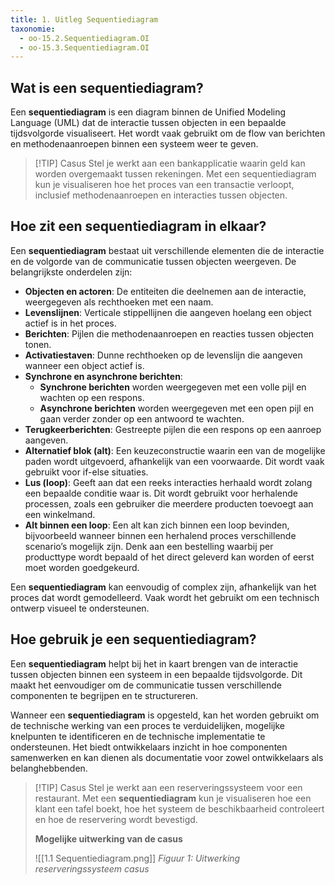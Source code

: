 ```yaml
---
title: 1. Uitleg Sequentiediagram
taxonomie:
  - oo-15.2.Sequentiediagram.OI
  - oo-15.3.Sequentiediagram.OI
---
```


## Wat is een sequentiediagram?
Een **sequentiediagram** is een diagram binnen de Unified Modeling Language (UML) dat de interactie tussen objecten in een bepaalde tijdsvolgorde visualiseert. Het wordt vaak gebruikt om de flow van berichten en methodenaanroepen binnen een systeem weer te geven.

> [!TIP] Casus
> Stel je werkt aan een bankapplicatie waarin geld kan worden overgemaakt tussen rekeningen. Met een sequentiediagram kun je visualiseren hoe het proces van een transactie verloopt, inclusief methodenaanroepen en interacties tussen objecten.

## Hoe zit een sequentiediagram in elkaar?
Een **sequentiediagram** bestaat uit verschillende elementen die de interactie en de volgorde van de communicatie tussen objecten weergeven. De belangrijkste onderdelen zijn:
* **Objecten en actoren**: De entiteiten die deelnemen aan de interactie, weergegeven als rechthoeken met een naam.
* **Levenslijnen**: Verticale stippellijnen die aangeven hoelang een object actief is in het proces.
* **Berichten**: Pijlen die methodenaanroepen en reacties tussen objecten tonen.
* **Activatiestaven**: Dunne rechthoeken op de levenslijn die aangeven wanneer een object actief is.
* **Synchrone en asynchrone berichten**:
	* **Synchrone berichten** worden weergegeven met een volle pijl en wachten op een respons.
	* **Asynchrone berichten** worden weergegeven met een open pijl en gaan verder zonder op een antwoord te wachten.
* **Terugkeerberichten**: Gestreepte pijlen die een respons op een aanroep aangeven.
* **Alternatief blok (alt)**: Een keuzeconstructie waarin een van de mogelijke paden wordt uitgevoerd, afhankelijk van een voorwaarde. Dit wordt vaak gebruikt voor if-else situaties.
* **Lus (loop)**: Geeft aan dat een reeks interacties herhaald wordt zolang een bepaalde conditie waar is. Dit wordt gebruikt voor herhalende processen, zoals een gebruiker die meerdere producten toevoegt aan een winkelmand.
* **Alt binnen een loop**: Een alt kan zich binnen een loop bevinden, bijvoorbeeld wanneer binnen een herhalend proces verschillende scenario’s mogelijk zijn. Denk aan een bestelling waarbij per producttype wordt bepaald of het direct geleverd kan worden of eerst moet worden goedgekeurd.

Een **sequentiediagram** kan eenvoudig of complex zijn, afhankelijk van het proces dat wordt gemodelleerd. Vaak wordt het gebruikt om een technisch ontwerp visueel te ondersteunen.

## Hoe gebruik je een sequentiediagram?
Een **sequentiediagram** helpt bij het in kaart brengen van de interactie tussen objecten binnen een systeem in een bepaalde tijdsvolgorde. Dit maakt het eenvoudiger om de communicatie tussen verschillende componenten te begrijpen en te structureren.

Wanneer een **sequentiediagram** is opgesteld, kan het worden gebruikt om de technische werking van een proces te verduidelijken, mogelijke knelpunten te identificeren en de technische implementatie te ondersteunen. Het biedt ontwikkelaars inzicht in hoe componenten samenwerken en kan dienen als documentatie voor zowel ontwikkelaars als belanghebbenden.

> [!TIP] Casus
> Stel je werkt aan een reserveringssysteem voor een restaurant. Met een **sequentiediagram** kun je visualiseren hoe een klant een tafel boekt, hoe het systeem de beschikbaarheid controleert en hoe de reservering wordt bevestigd.
> 
> **Mogelijke uitwerking van de casus**
> 
> ![[1.1 Sequentiediagram.png]]
> *Figuur 1: Uitwerking reserveringssysteem casus*
